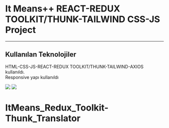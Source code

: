 <h1>It Means++ REACT-REDUX TOOLKIT/THUNK-TAILWIND CSS-JS Project</h1>

<hr>

<h2>Kullanılan Teknolojiler</h2>

<p>HTML-CSS-JS-REACT-REDUX TOOLKIT/THUNK-TAILWIND-AXIOS kullanıldı. </br> Responsive yapı kullanıldı</p>

![](/public/gif/screen-1.gif)
![](/public/gif/screen-2.gif)
# ItMeans_Redux_Toolkit-Thunk_Translator
